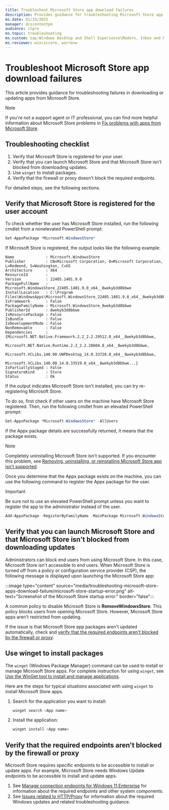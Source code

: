 ```yaml
---
title: Troubleshoot Microsoft Store app download failures
description: Provides guidance for troubleshooting Microsoft Store app download and update failures.
ms.date: 01/15/2025
manager: dcscontentpm
audience: itpro
ms.topic: troubleshooting
ms.custom: sap:Windows Desktop and Shell Experience\Modern, Inbox and Microsoft Store Apps, csstroubleshoot
ms.reviewer: winciccore, warrenw
---
```

# Troubleshoot Microsoft Store app download failures

This article provides guidance for troubleshooting failures in downloading or updating apps from Microsoft Store.

> [!NOTE]
> If you're not a support agent or IT professional, you can find more helpful information about Microsoft Store problems in [Fix problems with apps from Microsoft Store](https://support.microsoft.com/account-billing/fix-problems-with-apps-from-microsoft-store-93ed0bcf-9c12-3df6-6dda-92ec5d0415ac).

## Troubleshooting checklist

1. Verify that Microsoft Store is registered for your user.
2. Verify that you can launch Microsoft Store and that Microsoft Store isn't blocked from downloading updates.
3. Use `winget` to install packages.
4. Verify that the firewall or proxy doesn't block the required endpoints.

For detailed steps, see the following sections.

## Verify that Microsoft Store is registered for the user account

To check whether the user has Microsoft Store installed, run the following cmdlet from a nonelevated PowerShell prompt:

```powershell
Get-AppxPackage *Microsoft.WindowsStore*
```

If Microsoft Store is registered, the output looks like the following example:

```output
Name              : Microsoft.WindowsStore
Publisher         : CN=Microsoft Corporation, O=Microsoft Corporation, L=Redmond, S=Washington, C=US
Architecture      : X64
ResourceId        :
Version           : 22405.1401.9.0
PackageFullName   : Microsoft.WindowsStore_22405.1401.9.0_x64__8wekyb3d8bbwe
InstallLocation   : C:\Program Files\WindowsApps\Microsoft.WindowsStore_22405.1401.9.0_x64__8wekyb3d8bbwe
IsFramework       : False
PackageFamilyName : Microsoft.WindowsStore_8wekyb3d8bbwe
PublisherId       : 8wekyb3d8bbwe
IsResourcePackage : False
IsBundle          : False
IsDevelopmentMode : False
NonRemovable      : False
Dependencies      : {Microsoft.NET.Native.Framework.2.2_2.2.29512.0_x64__8wekyb3d8bbwe,
                    Microsoft.NET.Native.Runtime.2.2_2.2.28604.0_x64__8wekyb3d8bbwe,
                    Microsoft.VCLibs.140.00.UWPDesktop_14.0.33728.0_x64__8wekyb3d8bbwe,
                    Microsoft.VCLibs.140.00_14.0.33519.0_x64__8wekyb3d8bbwe...}
IsPartiallyStaged : False
SignatureKind     : Store
Status            : Ok
```

If the output indicates Microsoft Store isn't installed, you can try re-registering Microsoft Store.

To do so, first check if other users on the machine have Microsoft Store registered. Then, run the following cmdlet from an elevated PowerShell prompt:

```powershell
Get-AppxPackage *Microsoft.WindowsStore* -AllUsers
```

If the Appx package details are successfully returned, it means that the package exists.

> [!NOTE]
> Completely uninstalling Microsoft Store isn't supported. If you encounter this problem, see [Removing, uninstalling, or reinstalling Microsoft Store app isn't supported](cannot-remove-uninstall-or-reinstall-microsoft-store-app.md).

Once you determine that the Appx package exists on the machine, you can use the following command to register the Appx package for the user.

> [!IMPORTANT]
> Be sure not to use an elevated PowerShell prompt unless you want to register the app to the administrator instead of the user.

```powershell
Add-AppxPackage -RegisterByFamilyName -MainPackage Microsoft.WindowsStore_8wekyb3d8bbwe
```

## Verify that you can launch Microsoft Store and that Microsoft Store isn't blocked from downloading updates

Administrators can block end users from using Microsoft Store. In this case, Microsoft Store isn't accessible to end users. When Microsoft Store is turned off from a policy or configuration service provider (CSP), the following message is displayed upon launching the Microsoft Store app:

:::image type="content" source="media/troubleshooting-microsoft-store-apps-download-failure/microsoft-store-startup-error.png" alt-text="Screenshot of the Microsoft Store startup error." border="false":::

A common policy to disable Microsoft Store is **RemoveWindowsStore**. This policy blocks users from opening Microsoft Store. However, Microsoft Store apps aren't restricted from updating.

If the issue is that Microsoft Store app packages aren't updated automatically, check and [verify that the required endpoints aren't blocked by the firewall or proxy](#verify-that-the-required-endpoints-arent-blocked-by-the-firewall-or-proxy).

## Use winget to install packages

The `winget` (Windows Package Manager) command can be used to install or manage Microsoft Store apps. For complete instruction for using `winget`, see [Use the WinGet tool to install and manage applications](/windows/package-manager/winget/).

Here are the steps for typical situations associated with using `winget` to install Microsoft Store apps.

1. Search for the application you want to install:

   ```powershell
   winget search <App name>
   ```

2. Install the application:

   ```powershell
   winget install <App name>
   ```

## Verify that the required endpoints aren't blocked by the firewall or proxy

Microsoft Store requires specific endpoints to be accessible to install or update apps. For example, Microsoft Store needs Windows Update endpoints to be accessible to install and update apps.

1. See [Manage connection endpoints for Windows 11 Enterprise](/windows/privacy/manage-windows-11-endpoints) for information about the required endpoints and other system components.
2. See [Issues related to HTTP/Proxy](../installing-updates-features-roles/windows-update-issues-troubleshooting.md#issues-related-to-httpproxy) for information about the required Windows updates and related troubleshooting guidance.
